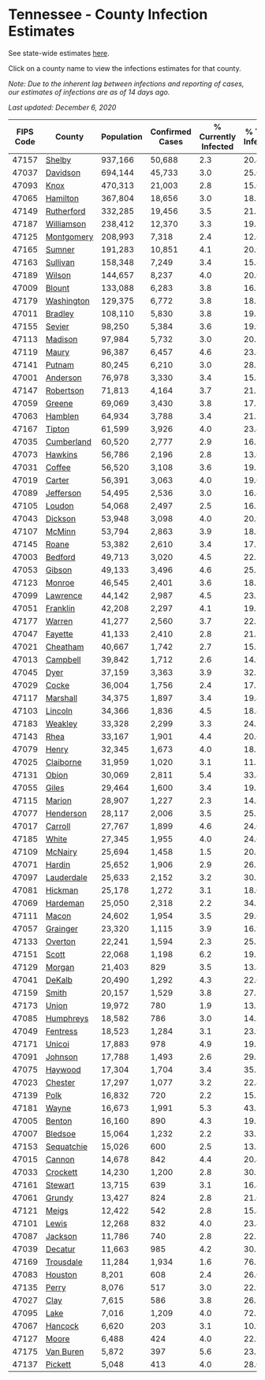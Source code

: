 # Tennessee - County Infection Estimates

See state-wide estimates [here](/infections/us-tn).

Click on a county name to view the infections estimates for that county.

*Note: Due to the inherent lag between infections and reporting of cases, our estimates of infections are as of 14 days ago.*

*Last updated: December 6, 2020*

|   FIPS Code |                   County |   Population |   Confirmed Cases |   % Currently Infected |   % Total Infected |
|-------------|--------------------------|--------------|-------------------|------------------------|--------------------|
|       47157 |         [Shelby](shelby) |      937,166 |            50,688 |                    2.3 |               20.4 |
|       47037 |     [Davidson](davidson) |      694,144 |            45,733 |                    3.0 |               25.0 |
|       47093 |             [Knox](knox) |      470,313 |            21,003 |                    2.8 |               15.6 |
|       47065 |     [Hamilton](hamilton) |      367,804 |            18,656 |                    3.0 |               18.2 |
|       47149 | [Rutherford](rutherford) |      332,285 |            19,456 |                    3.5 |               21.3 |
|       47187 | [Williamson](williamson) |      238,412 |            12,370 |                    3.3 |               19.1 |
|       47125 | [Montgomery](montgomery) |      208,993 |             7,318 |                    2.4 |               12.6 |
|       47165 |         [Sumner](sumner) |      191,283 |            10,851 |                    4.1 |               20.9 |
|       47163 |     [Sullivan](sullivan) |      158,348 |             7,249 |                    3.4 |               15.8 |
|       47189 |         [Wilson](wilson) |      144,657 |             8,237 |                    4.0 |               20.6 |
|       47009 |         [Blount](blount) |      133,088 |             6,283 |                    3.8 |               16.5 |
|       47179 | [Washington](washington) |      129,375 |             6,772 |                    3.8 |               18.3 |
|       47011 |       [Bradley](bradley) |      108,110 |             5,830 |                    3.8 |               19.5 |
|       47155 |         [Sevier](sevier) |       98,250 |             5,384 |                    3.6 |               19.9 |
|       47113 |       [Madison](madison) |       97,984 |             5,732 |                    3.0 |               20.7 |
|       47119 |           [Maury](maury) |       96,387 |             6,457 |                    4.6 |               23.8 |
|       47141 |         [Putnam](putnam) |       80,245 |             6,210 |                    3.0 |               28.2 |
|       47001 |     [Anderson](anderson) |       76,978 |             3,330 |                    3.4 |               15.2 |
|       47147 |   [Robertson](robertson) |       71,813 |             4,164 |                    3.7 |               21.3 |
|       47059 |         [Greene](greene) |       69,069 |             3,430 |                    3.8 |               17.5 |
|       47063 |       [Hamblen](hamblen) |       64,934 |             3,788 |                    3.4 |               21.3 |
|       47167 |         [Tipton](tipton) |       61,599 |             3,926 |                    4.0 |               23.4 |
|       47035 | [Cumberland](cumberland) |       60,520 |             2,777 |                    2.9 |               16.5 |
|       47073 |       [Hawkins](hawkins) |       56,786 |             2,196 |                    2.8 |               13.6 |
|       47031 |         [Coffee](coffee) |       56,520 |             3,108 |                    3.6 |               19.2 |
|       47019 |         [Carter](carter) |       56,391 |             3,063 |                    4.0 |               19.0 |
|       47089 |   [Jefferson](jefferson) |       54,495 |             2,536 |                    3.0 |               16.4 |
|       47105 |         [Loudon](loudon) |       54,068 |             2,497 |                    2.5 |               16.5 |
|       47043 |       [Dickson](dickson) |       53,948 |             3,098 |                    4.0 |               20.9 |
|       47107 |         [McMinn](mcminn) |       53,794 |             2,863 |                    3.9 |               18.8 |
|       47145 |           [Roane](roane) |       53,382 |             2,610 |                    3.4 |               17.2 |
|       47003 |       [Bedford](bedford) |       49,713 |             3,020 |                    4.5 |               22.3 |
|       47053 |         [Gibson](gibson) |       49,133 |             3,496 |                    4.6 |               25.1 |
|       47123 |         [Monroe](monroe) |       46,545 |             2,401 |                    3.6 |               18.1 |
|       47099 |     [Lawrence](lawrence) |       44,142 |             2,987 |                    4.5 |               23.7 |
|       47051 |     [Franklin](franklin) |       42,208 |             2,297 |                    4.1 |               19.2 |
|       47177 |         [Warren](warren) |       41,277 |             2,560 |                    3.7 |               22.1 |
|       47047 |       [Fayette](fayette) |       41,133 |             2,410 |                    2.8 |               21.3 |
|       47021 |     [Cheatham](cheatham) |       40,667 |             1,742 |                    2.7 |               15.7 |
|       47013 |     [Campbell](campbell) |       39,842 |             1,712 |                    2.6 |               14.9 |
|       47045 |             [Dyer](dyer) |       37,159 |             3,363 |                    3.9 |               32.2 |
|       47029 |           [Cocke](cocke) |       36,004 |             1,756 |                    2.4 |               17.5 |
|       47117 |     [Marshall](marshall) |       34,375 |             1,897 |                    3.4 |               19.4 |
|       47103 |       [Lincoln](lincoln) |       34,366 |             1,836 |                    4.5 |               18.4 |
|       47183 |       [Weakley](weakley) |       33,328 |             2,299 |                    3.3 |               24.5 |
|       47143 |             [Rhea](rhea) |       33,167 |             1,901 |                    4.4 |               20.6 |
|       47079 |           [Henry](henry) |       32,345 |             1,673 |                    4.0 |               18.3 |
|       47025 |   [Claiborne](claiborne) |       31,959 |             1,020 |                    3.1 |               11.1 |
|       47131 |           [Obion](obion) |       30,069 |             2,811 |                    5.4 |               33.4 |
|       47055 |           [Giles](giles) |       29,464 |             1,600 |                    3.4 |               19.3 |
|       47115 |         [Marion](marion) |       28,907 |             1,227 |                    2.3 |               14.8 |
|       47077 |   [Henderson](henderson) |       28,117 |             2,006 |                    3.5 |               25.5 |
|       47017 |       [Carroll](carroll) |       27,767 |             1,899 |                    4.6 |               24.0 |
|       47185 |           [White](white) |       27,345 |             1,955 |                    4.0 |               24.6 |
|       47109 |       [McNairy](mcnairy) |       25,694 |             1,458 |                    1.5 |               20.3 |
|       47071 |         [Hardin](hardin) |       25,652 |             1,906 |                    2.9 |               26.2 |
|       47097 | [Lauderdale](lauderdale) |       25,633 |             2,152 |                    3.2 |               30.2 |
|       47081 |       [Hickman](hickman) |       25,178 |             1,272 |                    3.1 |               18.0 |
|       47069 |     [Hardeman](hardeman) |       25,050 |             2,318 |                    2.2 |               34.3 |
|       47111 |           [Macon](macon) |       24,602 |             1,954 |                    3.5 |               29.6 |
|       47057 |     [Grainger](grainger) |       23,320 |             1,115 |                    3.9 |               16.9 |
|       47133 |       [Overton](overton) |       22,241 |             1,594 |                    2.3 |               25.2 |
|       47151 |           [Scott](scott) |       22,068 |             1,198 |                    6.2 |               19.2 |
|       47129 |         [Morgan](morgan) |       21,403 |               829 |                    3.5 |               13.4 |
|       47041 |         [DeKalb](dekalb) |       20,490 |             1,292 |                    4.3 |               22.6 |
|       47159 |           [Smith](smith) |       20,157 |             1,529 |                    3.8 |               27.5 |
|       47173 |           [Union](union) |       19,972 |               780 |                    1.9 |               13.7 |
|       47085 |   [Humphreys](humphreys) |       18,582 |               786 |                    3.0 |               14.8 |
|       47049 |     [Fentress](fentress) |       18,523 |             1,284 |                    3.1 |               23.9 |
|       47171 |         [Unicoi](unicoi) |       17,883 |               978 |                    4.9 |               19.1 |
|       47091 |       [Johnson](johnson) |       17,788 |             1,493 |                    2.6 |               29.3 |
|       47075 |       [Haywood](haywood) |       17,304 |             1,704 |                    3.4 |               35.7 |
|       47023 |       [Chester](chester) |       17,297 |             1,077 |                    3.2 |               22.4 |
|       47139 |             [Polk](polk) |       16,832 |               720 |                    2.2 |               15.5 |
|       47181 |           [Wayne](wayne) |       16,673 |             1,991 |                    5.3 |               43.5 |
|       47005 |         [Benton](benton) |       16,160 |               890 |                    4.3 |               19.7 |
|       47007 |       [Bledsoe](bledsoe) |       15,064 |             1,232 |                    2.2 |               33.3 |
|       47153 | [Sequatchie](sequatchie) |       15,026 |               600 |                    2.5 |               13.8 |
|       47015 |         [Cannon](cannon) |       14,678 |               842 |                    4.4 |               20.4 |
|       47033 |     [Crockett](crockett) |       14,230 |             1,200 |                    2.8 |               30.2 |
|       47161 |       [Stewart](stewart) |       13,715 |               639 |                    3.1 |               16.4 |
|       47061 |         [Grundy](grundy) |       13,427 |               824 |                    2.8 |               21.6 |
|       47121 |           [Meigs](meigs) |       12,422 |               542 |                    2.8 |               15.4 |
|       47101 |           [Lewis](lewis) |       12,268 |               832 |                    4.0 |               23.4 |
|       47087 |       [Jackson](jackson) |       11,786 |               740 |                    2.8 |               22.2 |
|       47039 |       [Decatur](decatur) |       11,663 |               985 |                    4.2 |               30.3 |
|       47169 |   [Trousdale](trousdale) |       11,284 |             1,934 |                    1.6 |               76.3 |
|       47083 |       [Houston](houston) |        8,201 |               608 |                    2.4 |               26.0 |
|       47135 |           [Perry](perry) |        8,076 |               517 |                    3.0 |               22.9 |
|       47027 |             [Clay](clay) |        7,615 |               586 |                    3.8 |               26.7 |
|       47095 |             [Lake](lake) |        7,016 |             1,209 |                    4.0 |               72.5 |
|       47067 |       [Hancock](hancock) |        6,620 |               203 |                    3.1 |               10.9 |
|       47127 |           [Moore](moore) |        6,488 |               424 |                    4.0 |               22.9 |
|       47175 |   [Van Buren](van-buren) |        5,872 |               397 |                    5.6 |               23.7 |
|       47137 |       [Pickett](pickett) |        5,048 |               413 |                    4.0 |               28.0 |